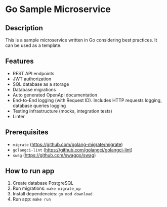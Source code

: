 # Go Sample Microservice

## Description

This is a sample microservice written in Go considering best practices.
It can be used as a template.

## Features

- REST API endpoints
- JWT authorization
- SQL database as a storage
- Database migrations
- Auto generated OpenApi documentation
- End-to-End logging (with Request ID). Includes HTTP requests logging, database queries logging
- Testing infrastructure (mocks, integration tests)
- Linter

## Prerequisites

- `migrate` (https://github.com/golang-migrate/migrate)
- `golangci-lint` (https://github.com/golangci/golangci-lint)
- `swag` (https://github.com/swaggo/swag)

## How to run app

1. Create database PostgreSQL
2. Run migrations: `make migrate_up`
3. Install dependencies: `go mod download`
4. Run app: `make run`
